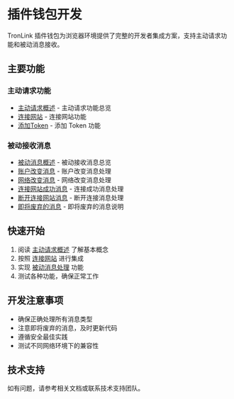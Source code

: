 # 插件钱包开发

TronLink 插件钱包为浏览器环境提供了完整的开发者集成方案，支持主动请求功能和被动消息接收。

## 主要功能

### 主动请求功能
- [主动请求概述](active-requests.md) - 主动请求功能总览
- [连接网站](active-requests/connect-website.md) - 连接网站功能
- [添加Token](active-requests/add-token.md) - 添加 Token 功能

### 被动接收消息
- [被动消息概述](passive-messages.md) - 被动接收消息总览
- [账户改变消息](passive-messages/account-change.md) - 账户改变消息处理
- [网络改变消息](passive-messages/network-change.md) - 网络改变消息处理
- [连接网站成功消息](passive-messages/connect-success.md) - 连接成功消息处理
- [断开连接网站消息](passive-messages/disconnect.md) - 断开连接消息处理
- [即将废弃的消息](passive-messages/deprecated-messages.md) - 即将废弃的消息说明

## 快速开始

1. 阅读 [主动请求概述](active-requests.md) 了解基本概念
2. 按照 [连接网站](active-requests/connect-website.md) 进行集成
3. 实现 [被动消息处理](passive-messages.md) 功能
4. 测试各种功能，确保正常工作

## 开发注意事项

- 确保正确处理所有消息类型
- 注意即将废弃的消息，及时更新代码
- 遵循安全最佳实践
- 测试不同网络环境下的兼容性

## 技术支持

如有问题，请参考相关文档或联系技术支持团队。 